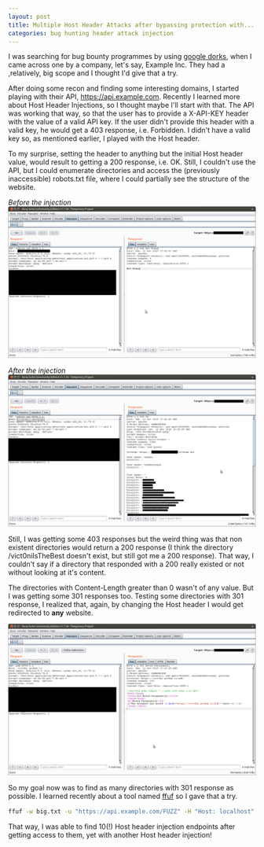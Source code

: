 ```yaml
---
layout: post
title: Multiple Host Header Attacks after bypassing protection with... a Header Attack
categories: bug hunting header attack injection
---
```


I was searching for bug bounty programmes by using [google dorks](https://github.com/sushiwushi/bug-bounty-dorks/blob/master/dorks.txt), when I came across one by a company, let's say, Example Inc. They had a ,relatively, big scope and I thought I'd give that a try.

After doing some recon and finding some interesting domains, I started playing with their API, https://api.example.com. Recently I learned more about Host Header Injections, so I thought maybe I'll start with that.
The API was working that way, so that the user has to provide a X-API-KEY header with the value of a valid API key. If the user didn't provide this header with a valid key, he would get a 403 response, i.e. Forbidden. I didn't have a valid key so, as mentioned earlier, I played with the Host header.

 To my surprise, setting the header to anything but the initial Host header value, would result to getting a 200 response, i.e. OK. Still, I couldn't use the API, but I could enumerate directories and access the (previously inaccessible) robots.txt file, where I could partially see the structure of the website. 

*Before the injection*
![robots.txt no inj](../images/no_inj.png)

*After the injection*
![robots.txt agter inj](../images/after_inj.png)

Still, I was getting some 403 responses but the weird thing was that non existent directories would return a 200 response (I think the directory /vict0niIsTheBest doesn't exist, but still got me a 200 response). That way, I couldn't say if a directory that responded with a 200 really existed or not without looking at it's content.

The directories with Content-Length greater than 0 wasn't of any value. But I was getting some 301 responses too. Testing some directories with 301 response, I realized that, again, by changing the Host header I would get redirected to **any** website.

![image redirection](../images/host_inj_pdf.png)

So my goal now was to find as many directories with 301 response as possible. I learned recently about a tool named [ffuf](http://burp/show/1/pw2mvovwqgzb13maiwxoc8s7ayaeq07a) so I gave that a try. 

```bash
ffuf -w big.txt -u "https://api.example.com/FUZZ" -H "Host: localhost" -o ~/Desktop/bugHunting/targets/example/ffuf_big_301.txt -mc 301
```

That way, I was able to find 10(!) Host header injection endpoints after getting access to them, yet with another Host header injection!
